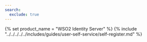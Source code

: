 ```yaml
---
search:
  exclude: true
---
```

{% set product_name = "WSO2 Identity Server" %}
{% include "../../../../../includes/guides/user-self-service/self-register.md" %}